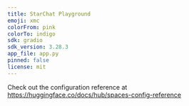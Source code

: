 ```yaml
---
title: StarChat Playground
emoji: xmc
colorFrom: pink
colorTo: indigo
sdk: gradio
sdk_version: 3.28.3
app_file: app.py
pinned: false
license: mit
---
```


Check out the configuration reference at https://huggingface.co/docs/hub/spaces-config-reference
